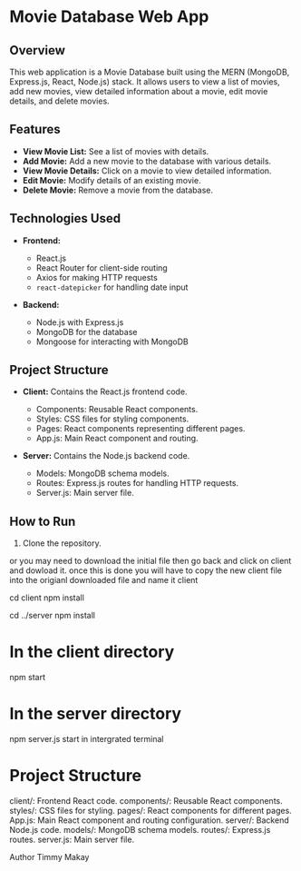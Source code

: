 # Movie Database Web App

## Overview

This web application is a Movie Database built using the MERN (MongoDB, Express.js, React, Node.js) stack. It allows users to view a list of movies, add new movies, view detailed information about a movie, edit movie details, and delete movies.

## Features

- **View Movie List:** See a list of movies with details.
- **Add Movie:** Add a new movie to the database with various details.
- **View Movie Details:** Click on a movie to view detailed information.
- **Edit Movie:** Modify details of an existing movie.
- **Delete Movie:** Remove a movie from the database.

## Technologies Used

- **Frontend:**
  - React.js
  - React Router for client-side routing
  - Axios for making HTTP requests
  - `react-datepicker` for handling date input

- **Backend:**
  - Node.js with Express.js
  - MongoDB for the database
  - Mongoose for interacting with MongoDB

## Project Structure

- **Client:** Contains the React.js frontend code.
  - Components: Reusable React components.
  - Styles: CSS files for styling components.
  - Pages: React components representing different pages.
  - App.js: Main React component and routing.

- **Server:** Contains the Node.js backend code.
  - Models: MongoDB schema models.
  - Routes: Express.js routes for handling HTTP requests.
  - Server.js: Main server file.

## How to Run

1. Clone the repository.

or you may need to download the initial file then go back and click on client and dowload it. 
once this is done you will have to copy the new client file into the origianl downloaded file and name it client

   cd client
   npm install

   cd ../server
   npm install
# In the client directory
npm start

# In the server directory
npm server.js start in intergrated terminal


# Project Structure

client/: Frontend React code.
components/: Reusable React components.
styles/: CSS files for styling.
pages/: React components for different pages.
App.js: Main React component and routing configuration.
server/: Backend Node.js code.
models/: MongoDB schema models.
routes/: Express.js routes.
server.js: Main server file.

Author
Timmy Makay
